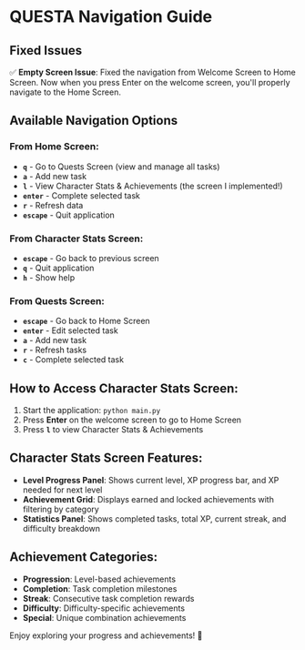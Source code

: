 # QUESTA Navigation Guide

## Fixed Issues
✅ **Empty Screen Issue**: Fixed the navigation from Welcome Screen to Home Screen. Now when you press Enter on the welcome screen, you'll properly navigate to the Home Screen.

## Available Navigation Options

### From Home Screen:
- **`q`** - Go to Quests Screen (view and manage all tasks)
- **`a`** - Add new task
- **`l`** - View Character Stats & Achievements (the screen I implemented!)
- **`enter`** - Complete selected task
- **`r`** - Refresh data
- **`escape`** - Quit application

### From Character Stats Screen:
- **`escape`** - Go back to previous screen
- **`q`** - Quit application
- **`h`** - Show help

### From Quests Screen:
- **`escape`** - Go back to Home Screen
- **`enter`** - Edit selected task
- **`a`** - Add new task
- **`r`** - Refresh tasks
- **`c`** - Complete selected task

## How to Access Character Stats Screen:
1. Start the application: `python main.py`
2. Press **Enter** on the welcome screen to go to Home Screen
3. Press **`l`** to view Character Stats & Achievements

## Character Stats Screen Features:
- **Level Progress Panel**: Shows current level, XP progress bar, and XP needed for next level
- **Achievement Grid**: Displays earned and locked achievements with filtering by category
- **Statistics Panel**: Shows completed tasks, total XP, current streak, and difficulty breakdown

## Achievement Categories:
- **Progression**: Level-based achievements
- **Completion**: Task completion milestones
- **Streak**: Consecutive task completion rewards
- **Difficulty**: Difficulty-specific achievements
- **Special**: Unique combination achievements

Enjoy exploring your progress and achievements! 🎉